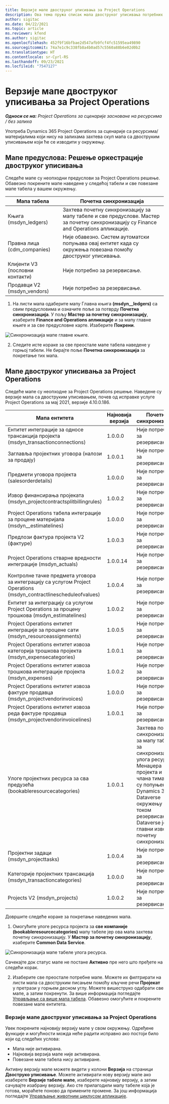 ```yaml
---
title: Верзије мапе двоструког уписивања за Project Operations
description: Ова тема пружа списак мапа двоструког уписивања потребних за Dynamics 365 Project Operations.
author: sigitac
ms.date: 04/22/2021
ms.topic: article
ms.reviewer: kfend
ms.author: sigitac
ms.openlocfilehash: 452f9f16bfbae2d547afb9fcf4fc51595ea49890
ms.sourcegitcommit: 74a7e1c9c338fb8a4b0ad57c5560a88b6e02d0b2
ms.translationtype: HT
ms.contentlocale: sr-Cyrl-RS
ms.lasthandoff: 09/23/2021
ms.locfileid: "7547127"
---
```

# <a name="project-operations-dual-write-map-versions"></a>Верзије мапе двоструког уписивања за Project Operations

_**Односи се на:** Project Operations за сценарије засноване на ресурсима / без залиха_

Употреба Dynamics 365 Project Operations за сценарије са ресурсима/материјалима који нису на залихама захтева скуп мапа са двоструким уписивањем који ће се изводити у окружењу. 

## <a name="prerequisite-maps-dual-write-orchestration-solution"></a>Мапе предуслова: Решење оркестрације двоструког уписивања

Следеће мапе су неопходни предуслови за Project Operations решење. Обавезно покрените мапе наведене у следећој табели и све повезане мапе табела у вашем окружењу.

| Мапа табела | Почетна синхронизација |
| --- | --- |
| Књига (msdyn_ledgers) | Захтева почетну синхронизацију за мапу табеле и све предуслове. Мастер за почетну синхронизацију су Finance and Operations апликације. |
| Правна лица (cdm_companies) | Није обавезно. Систем аутоматски попуњава овај ентитет када су окружења повезана помоћу двоструког уписивања. |
| Клијенти V3 (пословни контакти) | Није потребно за резервисање. |
| Продавци V2 (msdyn_vendors) | Није потребно за резервисање. |

1. На листи мапа одаберите мапу Главна књига **(msdyn\__ledgers)** са свим предусловима и означите поље за потврду **Почетна синхронизација**. У пољу **Мастер за почетну синхронизацију**, изаберите **Finance and Operations апликације** и за мапу главне књиге и за све предусловне карте. Изаберите **Покрени**.

![Синхронизација мапе главне књиге.](media/DW6.png)

2. Следите исте кораке за све преостале мапе табела наведене у горњој табели. Не бирајте поље **Почетна синхронизација** за покретање тих мапа.

## <a name="project-operations-dual-write-maps"></a>Мапе двоструког уписивања за Project Operations

Следеће мапе су неопходне за Project Operations решење. Наведене су верзије мапа са двоструким уписивањем, почев од исправке услуге Project Operations за мај 2021, верзије 4.10.0.186.

| **Мапа ентитета** | **Најновија верзија** | **Почетна синхронизација** |
| --- | --- | --- |
| Ентитет интеграције за односе трансакција пројекта (msdyn\_transactionconnections) | 1.0.0.0 | Није потребно за резервисање. |
| Заглавља пројектних уговора (налози за продају) | 1.0.0.1 | Није потребно за резервисање. |
| Предмети уговора пројекта (salesorderdetails) | 1.0.0.0 | Није потребно за резервисање. |
| Извор финансирања пројеката (msdyn_projectcontractsplitbillingrules) | 1.0.0.2 | Није потребно за резервисање. |
| Project Operations табела интеграције за процене материјала (msdyn\__estimatelines) | 1.0.0.0 | Није потребно за резервисање. |
| Предлози фактура пројекта V2 (фактуре) | 1.0.0.3 | Није потребно за резервисање. |
| Project Operations стварне вредности интеграције (msdyn_actuals) | 1.0.0.14 | Није потребно за резервисање. |
| Контролне тачке предмета уговора за интеграцију са услугом Project Operations (msdyn_contractlinescheduleofvalues) | 1.0.0.4 | Није потребно за резервисање. |
| Ентитет за интеграцију са услугом Project Operations за процену трошкова (msdyn_estimatelines) | 1.0.0.2 | Није потребно за резервисање. |
| Project Operations ентитет интеграције за процене сати (msdyn_resourceassignments) | 1.0.0.5 | Није потребно за резервисање. |
| Project Operations ентитет извоза категорија трошкова пројекта (msdyn_expensecategories) | 1.0.0.1 | Није потребно за резервисање. |
| Project Operations ентитет извоза трошкова интеграције пројекта (msdyn_expenses) | 1.0.0.2 | Није потребно за резервисање. |
| Project Operations ентитет извоза фактуре продавца (msdyn_projectvendorinvoices) | 1.0.0.0 | Није потребно за резервисање. |
| Project Operations ентитет извоза реда фактуре продавца (msdyn_projectvendorinvoicelines) | 1.0.0.1 | Није потребно за резервисање. |
| Улоге пројектних ресурса за сва предузећа (bookableresourcecategories) | 1.0.0.1 | Захтева почетну синхронизацију за мапу табеле за синхронизацију улога ресурса Менаџера пројекта и члана тима који су попуњени у Dynamics 365 Dataverse окружењу током резервисања. Dataverse је главни извор за почетну синхронизацију. |
| Пројектни задаци (msdyn_projecttasks) | 1.0.0.4 | Није потребно за резервисање. |
| Категорије пројектних трансакција (msdyn_transactioncategories) | 1.0.0.0 | Није потребно за резервисање. |
| Projects V2 (msdyn_projects) | 1.0.0.2 | Није потребно за резервисање. |

Довршите следеће кораке за покретање наведених мапа.

1. Омогућите улоге ресурса пројекта за **све компаније (bookableresourcecategories)** мапу табеле јер ова мапа захтева почетну синхронизацију. У **Мастер за почетну синхронизацију**, изаберите **Common Data Service**. 

 ![Синхронизација мапе табеле улога ресурса.](media/6ResourceInitialSync.jpg)

 Сачекајте док статус мапе не постане **Активно** пре него што пређете на следећи корак.

2. Изаберите све преостале потребне мапе. Можете их филтрирати на листи мапа са двоструким писањем помоћу кључне речи **Пројекат** у претрази у горњем десном углу. Можете вишеструко одабрати све мапе, а затим покренути. За више информација погледајте [Управљање са више мапа табела](/dynamics365/fin-ops-core/dev-itpro/data-entities/dual-write/multiple-entity-maps). Обавезно омогућите и покрените повезане мапе ентитета.

### <a name="project-operations-dual-write-map-versions"></a>Верзије мапе двоструког уписивања за Project Operations

Увек покрените најновију верзију мапе у свом окружењу. Одређене функције и могућности можда неће радити исправно ако постоји било који од следећих услова:

- Мапа није активирана.
- Најновија верзија мапе није активирана. 
- Повезане мапе табела нису активиране.

Активну верзију мапе можете видети у колони **Верзија** на страници **Двоструко уписивање**. Можете активирати нову верзију мапе ако изаберете **Верзије табеле мапе**, изаберете најновију верзију, а затим сачувајте изабрану верзију. Ако сте прилагодили мапу табеле која је готова, мораћете поново да примените промене. За још информација погледајте [Управљање животним циклусом апликације](/dynamics365/fin-ops-core/dev-itpro/data-entities/dual-write/app-lifecycle-management).
